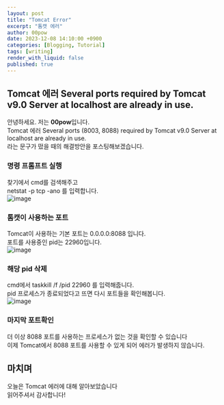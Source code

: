 ```yaml
---
layout: post
title: "Tomcat Error"
excerpt: "톰캣 에러"
author: 00pow
date: 2023-12-08 14:10:00 +0900
categories: [Blogging, Tutorial]
tags: [writing]
render_with_liquid: false
published: true
---
```


## Tomcat 에러 Several ports required by Tomcat v9.0 Server at localhost are already in use.

안녕하세요. 저는 **00pow**입니다.<br>
Tomcat 에러 Several ports (8003, 8088) required by Tomcat v9.0 Server at localhost are already in use.<br>
라는 문구가 떴을 때의 해결방안을 포스팅해보겠습니다. <br>

### 명령 프롬프트 실행

찾기에서 cmd를 검색해주고 <br>
netstat -p tcp -ano 를 입력합니다.<br>
![image](https://github.com/00pow/HappyHasigae/assets/143794137/c3a15e6a-358f-40a8-8333-2b6e3cdf632c)


### 톰캣이 사용하는 포트

Tomcat이 사용하는 기본 포트는 0.0.0.0:8088 입니다. <br>
포트를 사용중인 pid는 22960입니다. <br>
![image](https://github.com/00pow/HappyHasigae/assets/143794137/d7ca5695-e889-4f87-85c2-ea4610e80b62)


### 해당 pid 삭제

cmd에서 taskkill /f /pid 22960 를 입력해줍니다. <br>
pid 프로세스가 종료되었다고 뜨면 다시 포트들을 확인해봅니다. <br>
![image](https://github.com/00pow/HappyHasigae/assets/143794137/be58a14b-f0a3-4a38-af99-bac40191e5c5)


### 마지막 포트확인

더 이상 8088 포트를 사용하는 프로세스가 없는 것을 확인할 수 있습니다 <br>
이제 Tomcat에서 8088 포트를 사용할 수 있게 되어 에러가 발생하지 않습니다. <br>

## 마치며
오늘은 Tomcat 에러에 대해 알아보았습니다 <br>
읽어주셔서 감사합니다!<br>